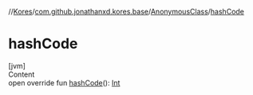 //[Kores](../../index.md)/[com.github.jonathanxd.kores.base](../index.md)/[AnonymousClass](index.md)/[hashCode](hash-code.md)



# hashCode  
[jvm]  
Content  
open override fun [hashCode](hash-code.md)(): [Int](https://kotlinlang.org/api/latest/jvm/stdlib/kotlin/-int/index.html)  



